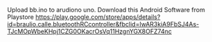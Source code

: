 Upload bb.ino to arudiono uno. 
Download this Android Software from Playstore https://play.google.com/store/apps/details?id=braulio.calle.bluetoothRCcontroller&fbclid=IwAR3kiA9FbSJ4As-TJcMOpWbeKHpj1CZG0OKacrOsVq11HzgnYGX8OFZ74nc
